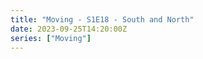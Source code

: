 ```yaml
---
title: "Moving - S1E18 - South and North"
date: 2023-09-25T14:20:00Z
series: ["Moving"]
---
```



<mux-player stream-type="on-demand"
  src="https://kp3d-my.sharepoint.com/personal/ryoo_kp3d_onmicrosoft_com/_layouts/15/download.aspx?share=EbQfsCBZOelFsbe5bH6p-nMBBUXFlGao6SirCc-nN3LJsg" prefer-playback="mse" controls>
  </mux-player>
  
  
  <script src="https://cdn.jsdelivr.net/npm/@mux/mux-player"></script>
  
 <script type="application/ld+json">
 {
  "@context": "https://schema.org/",
  "@type": "VideoObject",
  "name": "Moving - S1E18 - South and North",
  "contentUrl": "https://stream.mux.com/amhtAtNXdUTr2PL5qJlRuAhjEqV47U02vz3zMJgt2YDk.m3u8",
  "thumbnailUrl": "https://www.themoviedb.org/t/p/original/vDJE7JPnPc6fJBMBXdSltYM6yL6.jpg?width=314&fit_mode=preserve&time=25",
  "uploadDate": "2023-09-25T14:20:00Z",
}

</script>